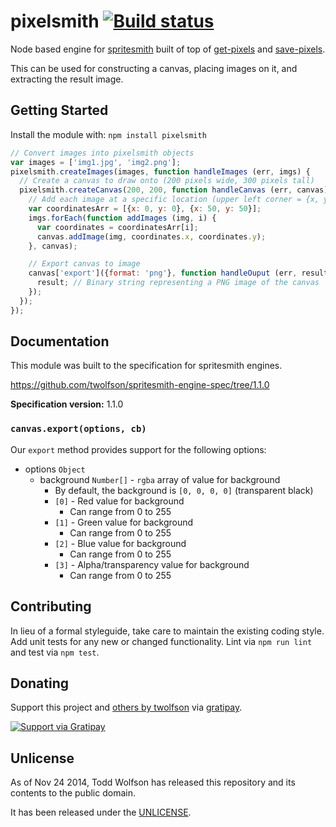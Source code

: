 # pixelsmith [![Build status](https://travis-ci.org/twolfson/pixelsmith.png?branch=master)](https://travis-ci.org/twolfson/pixelsmith)

Node based engine for [spritesmith][] built of top of [get-pixels][] and [save-pixels][].

[spritesmith]: https://github.com/Ensighten/spritesmith
[get-pixels]: https://github.com/mikolalysenko/get-pixels
[save-pixels]: https://github.com/mikolalysenko/save-pixels

This can be used for constructing a canvas, placing images on it, and extracting the result image.

## Getting Started
Install the module with: `npm install pixelsmith`

```js
// Convert images into pixelsmith objects
var images = ['img1.jpg', 'img2.png'];
pixelsmith.createImages(images, function handleImages (err, imgs) {
  // Create a canvas to draw onto (200 pixels wide, 300 pixels tall)
  pixelsmith.createCanvas(200, 200, function handleCanvas (err, canvas) {
    // Add each image at a specific location (upper left corner = {x, y})
    var coordinatesArr = [{x: 0, y: 0}, {x: 50, y: 50}];
    imgs.forEach(function addImages (img, i) {
      var coordinates = coordinatesArr[i];
      canvas.addImage(img, coordinates.x, coordinates.y);
    }, canvas);

    // Export canvas to image
    canvas['export']({format: 'png'}, function handleOuput (err, result) {
      result; // Binary string representing a PNG image of the canvas
    });
  });
});
```

## Documentation
This module was built to the specification for spritesmith engines.

https://github.com/twolfson/spritesmith-engine-spec/tree/1.1.0

**Specification version:** 1.1.0

### `canvas.export(options, cb)`
Our `export` method provides support for the following options:

- options `Object`
    - background `Number[]` - `rgba` array of value for background
        - By default, the background is `[0, 0, 0, 0]` (transparent black)
        - `[0]` - Red value for background
            - Can range from 0 to 255
        - `[1]` - Green value for background
            - Can range from 0 to 255
        - `[2]` - Blue value for background
            - Can range from 0 to 255
        - `[3]` - Alpha/transparency value for background
            - Can range from 0 to 255

## Contributing
In lieu of a formal styleguide, take care to maintain the existing coding style. Add unit tests for any new or changed functionality. Lint via `npm run lint` and test via `npm test`.

## Donating
Support this project and [others by twolfson][gratipay] via [gratipay][].

[![Support via Gratipay][gratipay-badge]][gratipay]

[gratipay-badge]: https://cdn.rawgit.com/gratipay/gratipay-badge/2.x.x/dist/gratipay.png
[gratipay]: https://www.gratipay.com/twolfson/

## Unlicense
As of Nov 24 2014, Todd Wolfson has released this repository and its contents to the public domain.

It has been released under the [UNLICENSE][].

[UNLICENSE]: UNLICENSE
